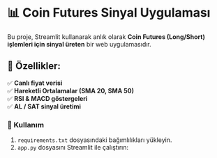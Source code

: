 # 📊 Coin Futures Sinyal Uygulaması

Bu proje, Streamlit kullanarak anlık olarak **Coin Futures (Long/Short) işlemleri için sinyal üreten** bir web uygulamasıdır.

## 🚀 Özellikler:
✅ **Canlı fiyat verisi**  
✅ **Hareketli Ortalamalar (SMA 20, SMA 50)**  
✅ **RSI & MACD göstergeleri**  
✅ **AL / SAT sinyal üretimi**  

### **🔧 Kullanım**
1. `requirements.txt` dosyasındaki bağımlılıkları yükleyin.
2. `app.py` dosyasını Streamlit ile çalıştırın:  
